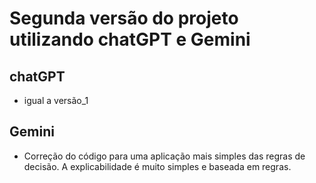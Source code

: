 # Segunda versão do projeto utilizando chatGPT e Gemini

## chatGPT

 - igual a versão_1


## Gemini 

  - Correção do código para uma aplicação mais simples das regras de decisão. A explicabilidade é muito simples e baseada em regras.

